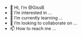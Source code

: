 - 👋 Hi, I’m @GissB
- 👀 I’m interested in ...
- 🌱 I’m currently learning ...
- 💞️ I’m looking to collaborate on ...
- 📫 How to reach me ...

<!---
GissB/GissB is a ✨ special ✨ repository because its `README.md` (this file) appears on your GitHub profile.
You can click the Preview link to take a look at your changes.
--->
